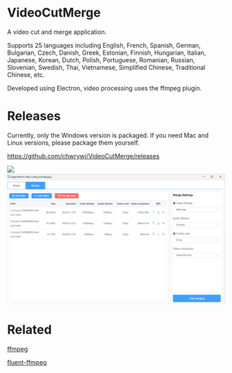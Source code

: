# VideoCutMerge
A video cut and merge application.

Supports 25 languages including English, French, Spanish, German, Bulgarian, Czech, Danish, Greek, Estonian, Finnish, Hungarian, Italian, Japanese, Korean, Dutch, Polish, Portuguese, Romanian, Russian, Slovenian, Swedish, Thai, Vietnamese, Simplified Chinese, Traditional Chinese, etc.

Developed using Electron, video processing uses the ffmpeg plugin.

# Releases
Currently, only the Windows version is packaged. If you need Mac and Linux versions, please package them yourself.

https://github.com/chwrywj/VideoCutMerge/releases

![](https://github.com/chwrywj/VideoCutMerge/blob/main/screenshot1.png)
![](https://github.com/chwrywj/VideoCutMerge/blob/main/screenshot2.png)

# Related
[ffmpeg](https://www.ffmpeg.org/)

[fluent-ffmpeg](https://github.com/fluent-ffmpeg/node-fluent-ffmpeg)


